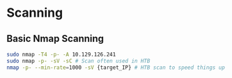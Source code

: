 # Scanning


## Basic Nmap Scanning

```sh
sudo nmap -T4 -p- -A 10.129.126.241
sudo nmap -p- -sV -sC # Scan often used in HTB
nmap -p- --min-rate=1000 -sV {target_IP} # HTB scan to speed things up
```
